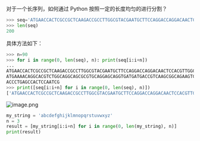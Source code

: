 对于一个长序列，如何通过 Python 按照一定的长度均匀的进行分割？

```python
>>> seq='ATGAACCACTCGCCGCTCAAGACCGCCTTGGCGTACGAATGCTTCCAGGACCAGGACAACTCCACGTTGGCTTTGCCGTCGGACCAAAAGATGAAAACAGGCACGTCTGGCAGGCAGCGCGTGCAGGAGCAGGTGATGATGACCGTCAAGCGGCAGAAGTCCAAGTCTTCCCAGTCGTCCACCCTGAGCCACTCCAATCG'
>>> len(seq)
200
```

具体方法如下：

```python
>>> n=90
>>> for i in range(0, len(seq), n): print(seq[i:i+n])
...
ATGAACCACTCGCCGCTCAAGACCGCCTTGGCGTACGAATGCTTCCAGGACCAGGACAACTCCACGTTGGCTTTGCCGTCGGACCAAAAG
ATGAAAACAGGCACGTCTGGCAGGCAGCGCGTGCAGGAGCAGGTGATGATGACCGTCAAGCGGCAGAAGTCCAAGTCTTCCCAGTCGTCC
ACCCTGAGCCACTCCAATCG
>>> print([seq[i:i+n] for i in range(0, len(seq), n)])
['ATGAACCACTCGCCGCTCAAGACCGCCTTGGCGTACGAATGCTTCCAGGACCAGGACAACTCCACGTTGGCTTTGCCGTCGGACCAAAAG', 'ATGAAAACAGGCACGTCTGGCAGGCAGCGCGTGCAGGAGCAGGTGATGATGACCGTCAAGCGGCAGAAGTCCAAGTCTTCCCAGTCGTCC', 'ACCCTGAGCCACTCCAATCG']
```

![image.png](https://shub-1251708715.cos.ap-guangzhou.myqcloud.com/elog-docs-images/Fly8Kei6b_-KOFSCu-hPTa6rZNhT.png)

```python
my_string = 'abcdefghijklmnopqrstuvwxyz'
n = 3
result = [my_string[i:i+n] for i in range(0, len(my_string), n)]
print(result)
```

